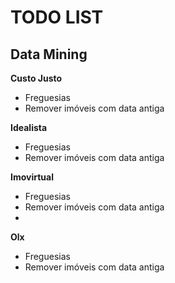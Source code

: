 # TODO LIST

## Data Mining

**Custo Justo**
- Freguesias
- Remover imóveis com data antiga

**Idealista**
- Freguesias
- Remover imóveis com data antiga

**Imovirtual**
- Freguesias
- Remover imóveis com data antiga
- 
**Olx**
- Freguesias
- Remover imóveis com data antiga

